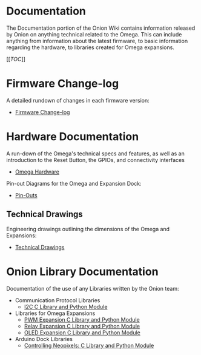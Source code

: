 # Documentation

The Documentation portion of the Onion Wiki contains information released by Onion on anything technical related to the Omega. This can include anything from information about the latest firmware, to basic information regarding the hardware, to libraries created for Omega expansions.

[[_TOC_]]



[//]: # (Firmware Change-log)

# Firmware Change-log

A detailed rundown of changes in each firmware version:
* [Firmware Change-log](./Firmware-Changelog)



[//]: # (Hardware Documentation)

# Hardware Documentation

A run-down of the Omega's technical specs and features, as well as an introduction to the Reset Button, the GPIOs, and connectivity interfaces
* [Omega Hardware](./Hardware/Omega-Hardware)


Pin-out Diagrams for the Omega and Expansion Dock:
* [Pin-Outs](./Hardware/Pinout-Diagram)


## Technical Drawings

Engineering drawings outlining the dimensions of the Omega and Expansions:
* [Technical Drawings](./Hardware/Technical-Drawings/Omega-and-Expansions-Technical)



[//]: # (Onion Library Documentation)

# Onion Library Documentation

Documentation of the use of any Libraries written by the Onion team:

* Communication Protocol Libraries
  * [I2C C Library and Python Module](./Libraries/I2C-Library)
* Libraries for Omega Expansions
  * [PWM Expansion C Library and Python Module](./Libraries/PWM-Expansion-Library)
  * [Relay Expansion C Library and Python Module](./Libraries/Relay-Expansion-Library)
  * [OLED Expansion C Library and Python Module](./Libraries/OLED-Expansion-Library)
* Arduino Dock Libraries
  * [Controlling Neopixels: C Library and Python Module](./Libraries/Arduino-Dock-Neopixel-Library)


